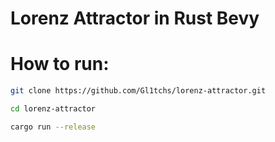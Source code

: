 # Lorenz Attractor in Rust Bevy

# How to run:

```bash
git clone https://github.com/Gl1tchs/lorenz-attractor.git

cd lorenz-attractor

cargo run --release
```
